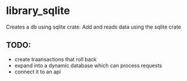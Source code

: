 # library_sqlite
Creates a db using sqlite crate. Add and reads data using the sqlite crate

TODO: 
---

- create traansactions that roll back
- expand into a dynamic database which can process requests
- connect it to an api
